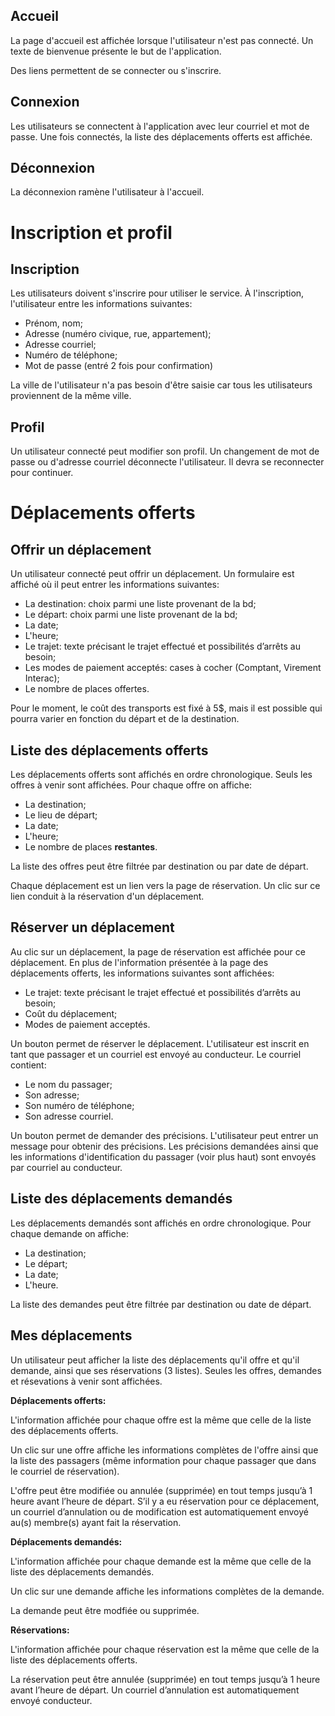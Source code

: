 ## Accueil

La page d'accueil est affichée lorsque l'utilisateur n'est pas connecté. Un texte de bienvenue présente le but de l'application.

Des liens permettent de se connecter ou s'inscrire.

## Connexion

Les utilisateurs se connectent à l'application avec leur courriel et mot de passe. Une fois connectés, la liste des déplacements offerts est affichée.

## Déconnexion

La déconnexion ramène l'utilisateur à l'accueil.

# Inscription et profil

## Inscription

Les utilisateurs doivent s'inscrire pour utiliser le service. À l'inscription, l'utilisateur entre les informations suivantes:

* Prénom, nom;
* Adresse (numéro civique, rue, appartement);
* Adresse courriel;
* Numéro de téléphone;
* Mot de passe (entré 2 fois pour confirmation)

La ville de l'utilisateur n'a pas besoin d'être saisie car tous les utilisateurs proviennent de la même ville.

## Profil

Un utilisateur connecté peut modifier son profil. Un changement de mot de passe ou d'adresse courriel déconnecte l'utilisateur. Il devra se reconnecter pour continuer.

# Déplacements offerts

## Offrir un déplacement

Un utilisateur connecté peut offrir un déplacement. Un formulaire est affiché où il peut entrer les informations suivantes:

* La destination: choix parmi une liste provenant de la bd;
* Le départ: choix parmi une liste provenant de la bd;
* La date;
* L'heure;
* Le trajet: texte précisant le trajet effectué et possibilités d’arrêts au besoin;
* Les modes de paiement acceptés: cases à cocher (Comptant, Virement Interac);
* Le nombre de places offertes.

Pour le moment, le coût des transports est fixé à 5$, mais il est possible qui pourra varier en fonction du départ et de la destination.

## Liste des déplacements offerts

Les déplacements offerts sont affichés en ordre chronologique. Seuls les offres à venir sont affichées. Pour chaque offre on affiche:

* La destination;
* Le lieu de départ;
* La date;
* L'heure;
* Le nombre de places **restantes**.

La liste des offres peut être filtrée par destination ou par date de départ.

Chaque déplacement est un lien vers la page de réservation. Un clic sur ce lien conduit à la réservation d'un déplacement.

## Réserver un déplacement

Au clic sur un déplacement, la page de réservation est affichée pour ce déplacement. En plus de l'information présentée à la page des déplacements offerts, les informations suivantes sont affichées:

* Le trajet: texte précisant le trajet effectué et possibilités d’arrêts au besoin;
* Coût du déplacement;
* Modes de paiement acceptés.

Un bouton permet de réserver le déplacement. L'utilisateur est inscrit en tant que passager et un courriel est envoyé au conducteur. Le courriel contient:

* Le nom du passager;
* Son adresse;
* Son numéro de téléphone;
* Son adresse courriel.

Un bouton permet de demander des précisions. L'utilisateur peut entrer un message pour obtenir des précisions. Les précisions demandées ainsi que les informations d'identification du passager (voir plus haut) sont envoyés par courriel au conducteur.

## Liste des déplacements demandés

Les déplacements demandés sont affichés en ordre chronologique. Pour chaque demande on affiche:

* La destination;
* Le départ;
* La date;
* L'heure.

La liste des demandes peut être filtrée par destination ou date de départ.

## Mes déplacements

Un utilisateur peut afficher la liste des déplacements qu'il offre et qu'il demande, ainsi que ses réservations (3 listes). Seules les offres, demandes et résevations à venir sont affichées.

**Déplacements offerts:**

L'information affichée pour chaque offre est la même que celle de la liste des déplacements offerts.

Un clic sur une offre affiche les informations complètes de l'offre ainsi que la liste des passagers (même information pour chaque passager que dans le courriel de réservation).

L'offre peut être modifiée ou annulée (supprimée) en tout temps jusqu’à 1 heure avant l’heure de départ. S’il y a eu réservation pour ce déplacement, un courriel d’annulation ou de modification est automatiquement envoyé au(s) membre(s) ayant fait la réservation.

**Déplacements demandés:**

L'information affichée pour chaque demande est la même que celle de la liste des déplacements demandés.

Un clic sur une demande affiche les informations complètes de la demande.

La demande peut être modfiée ou supprimée.

**Réservations:**

L'information affichée pour chaque réservation est la même que celle de  la liste des déplacements offerts.

La réservation peut être annulée (supprimée) en tout temps jusqu’à 1 heure avant l’heure de départ.  Un courriel d’annulation est automatiquement envoyé conducteur.